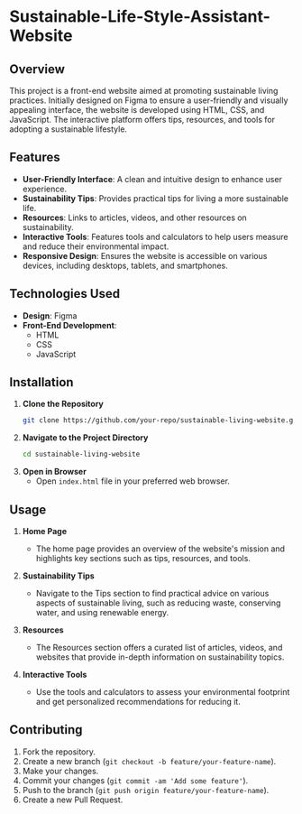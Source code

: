 # Sustainable-Life-Style-Assistant-Website

## Overview
This project is a front-end website aimed at promoting sustainable living practices. Initially designed on Figma to ensure a user-friendly and visually appealing interface, the website is developed using HTML, CSS, and JavaScript. The interactive platform offers tips, resources, and tools for adopting a sustainable lifestyle.

## Features
- **User-Friendly Interface**: A clean and intuitive design to enhance user experience.
- **Sustainability Tips**: Provides practical tips for living a more sustainable life.
- **Resources**: Links to articles, videos, and other resources on sustainability.
- **Interactive Tools**: Features tools and calculators to help users measure and reduce their environmental impact.
- **Responsive Design**: Ensures the website is accessible on various devices, including desktops, tablets, and smartphones.

## Technologies Used
- **Design**: Figma
- **Front-End Development**: 
  - HTML
  - CSS
  - JavaScript

## Installation
1. **Clone the Repository**
   ```bash
   git clone https://github.com/your-repo/sustainable-living-website.git
   ```
2. **Navigate to the Project Directory**
   ```bash
   cd sustainable-living-website
   ```
3. **Open in Browser**
   - Open `index.html` file in your preferred web browser.

## Usage
1. **Home Page**
   - The home page provides an overview of the website's mission and highlights key sections such as tips, resources, and tools.
   
2. **Sustainability Tips**
   - Navigate to the Tips section to find practical advice on various aspects of sustainable living, such as reducing waste, conserving water, and using renewable energy.

3. **Resources**
   - The Resources section offers a curated list of articles, videos, and websites that provide in-depth information on sustainability topics.

4. **Interactive Tools**
   - Use the tools and calculators to assess your environmental footprint and get personalized recommendations for reducing it.

## Contributing
1. Fork the repository.
2. Create a new branch (`git checkout -b feature/your-feature-name`).
3. Make your changes.
4. Commit your changes (`git commit -am 'Add some feature'`).
5. Push to the branch (`git push origin feature/your-feature-name`).
6. Create a new Pull Request.
